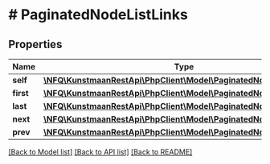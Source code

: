 # # PaginatedNodeListLinks

## Properties

Name | Type | Description | Notes
------------ | ------------- | ------------- | -------------
**self** | [**\NFQ\KunstmaanRestApi\PhpClient\Model\PaginatedNodeListLinksSelf**](PaginatedNodeListLinksSelf.md) |  | [optional]
**first** | [**\NFQ\KunstmaanRestApi\PhpClient\Model\PaginatedNodeListLinksSelf**](PaginatedNodeListLinksSelf.md) |  | [optional]
**last** | [**\NFQ\KunstmaanRestApi\PhpClient\Model\PaginatedNodeListLinksSelf**](PaginatedNodeListLinksSelf.md) |  | [optional]
**next** | [**\NFQ\KunstmaanRestApi\PhpClient\Model\PaginatedNodeListLinksSelf**](PaginatedNodeListLinksSelf.md) |  | [optional]
**prev** | [**\NFQ\KunstmaanRestApi\PhpClient\Model\PaginatedNodeListLinksSelf**](PaginatedNodeListLinksSelf.md) |  | [optional]

[[Back to Model list]](../../README.md#models) [[Back to API list]](../../README.md#endpoints) [[Back to README]](../../README.md)
